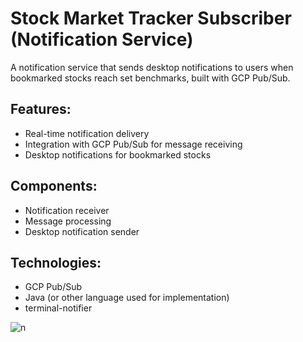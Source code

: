 # Stock Market Tracker Subscriber (Notification Service)
A notification service that sends desktop notifications to users when bookmarked stocks reach set benchmarks, built with GCP Pub/Sub.
## Features:
- Real-time notification delivery
- Integration with GCP Pub/Sub for message receiving
- Desktop notifications for bookmarked stocks
## Components:
- Notification receiver
- Message processing
- Desktop notification sender
## Technologies:
- GCP Pub/Sub
- Java (or other language used for implementation)
- terminal-notifier

![n](https://github.com/user-attachments/assets/901f359f-d30a-4d06-9668-a2a7953fcf24)
